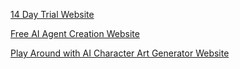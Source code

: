 [14 Day Trial Website](https://n8n.io/)

[Free AI Agent Creation Website](https://www.make.com/en)

[Play Around with AI Character Art Generator Website](https://huggingface.co/spaces/InstantX/InstantCharacter)
